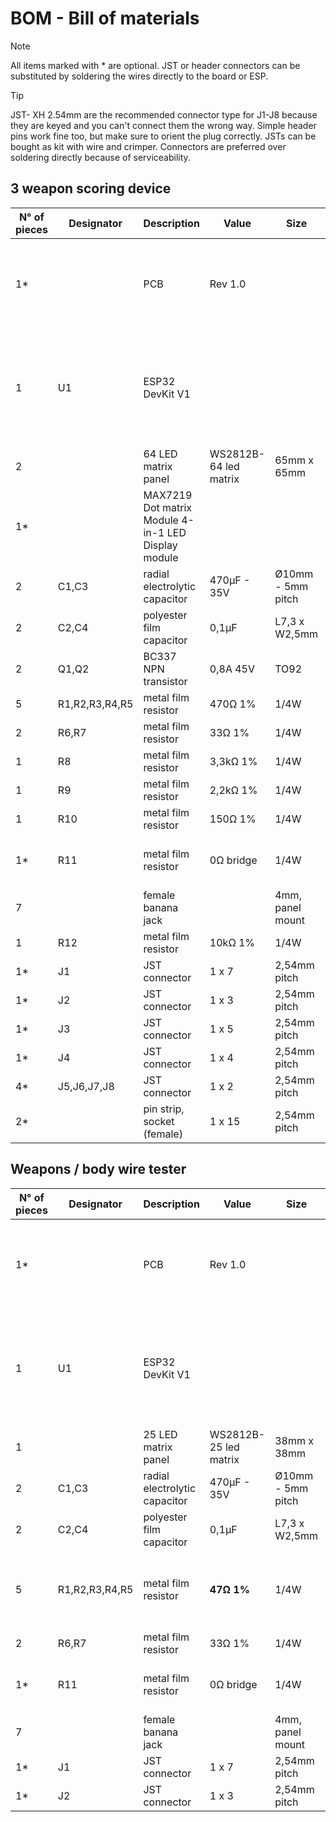 # BOM - Bill of materials  

> [!NOTE]
> All items marked with * are optional. JST or header connectors can be substituted by soldering the wires directly to the board or ESP.

> [!TIP]
> JST- XH 2.54mm are the recommended connector type for J1-J8 because they are keyed and you can't connect them the wrong way.
> Simple header pins work fine too, but make sure to orient the plug correctly. 
> JSTs can be bought as kit with wire and crimper. 
> Connectors are preferred over soldering directly because of serviceability.

## 3 weapon scoring device

| N° of pieces | Designator | Description | Value | Size | Remarks |
| --- | --- | --- | --- | --- | --- |
| 1* | | PCB |Rev 1.0|| alternatively you could build the circuit on a breadboard or perfboard|
| 1 | U1 | ESP32 DevKit V1 |  |  |  be sure to get the **30 pin** version (2 x 15). There are many board flavors out there e.g. V4 is 38 pin |
| 2 |  | 64 LED matrix panel | WS2812B-64 led matrix | 65mm x 65mm | |
| 1* |  | MAX7219 Dot matrix Module 4-in-1 LED Display module | | | |
| 2 | C1,C3 | radial electrolytic capacitor | 470µF - 35V | Ø10mm - 5mm pitch |   |
| 2 | C2,C4 | polyester film capacitor | 0,1µF | L7,3 x W2,5mm | |
| 2 | Q1,Q2 | BC337 NPN transistor | 0,8A 45V | TO92 | | |
| 5 | R1,R2,R3,R4,R5 | metal film resistor | 470Ω 1% | 1/4W | |
| 2 | R6,R7 | metal film resistor | 33Ω 1% | 1/4W | |
| 1 | R8 | metal film resistor | 3,3kΩ 1% | 1/4W | |
| 1 | R9 | metal film resistor | 2,2kΩ 1% | 1/4W | |
| 1 | R10 | metal film resistor | 150Ω 1% | 1/4W | |
| 1* | R11 | metal film resistor | 0Ω bridge | 1/4W | can be substituted by a simple wire bridge |
| 7 |  | female banana jack | | 4mm, panel mount | |
| 1 | R12 | metal film resistor | 10kΩ 1% | 1/4W | |
| 1* | J1 | JST connector | 1 x 7 | 2,54mm pitch | |
| 1* | J2 | JST connector | 1 x 3 | 2,54mm pitch | |
| 1* | J3 | JST connector | 1 x 5 | 2,54mm pitch | |
| 1* | J4 | JST connector | 1 x 4 | 2,54mm pitch | |
| 4* | J5,J6,J7,J8 | JST connector | 1 x 2 | 2,54mm pitch | |
| 2* |  | pin strip, socket (female) | 1 x 15 | 2,54mm pitch | header for the ESP32 board |


## Weapons / body wire tester

| N° of pieces | Designator | Description | Value | Size | Remarks |
| --- | --- | --- | --- | --- | --- |
| 1* | | PCB |Rev 1.0|| alternatively you could build the circuit on a breadboard or perfboard|
| 1 | U1 | ESP32 DevKit V1 |   |   |  be sure to get the **30 pin** version (2 x 15). There are many board flavors out there e.g. V4 is 38 pin |
| 1 |  | 25 LED matrix panel | WS2812B-25 led matrix | 38mm x 38mm | |
| 2 | C1,C3 | radial electrolytic capacitor | 470µF - 35V | Ø10mm - 5mm pitch |   |
| 2 | C2,C4 | polyester film capacitor | 0,1µF | L7,3 x W2,5mm | |
| 5 | R1,R2,R3,R4,R5 | metal film resistor | **47Ω 1%** | 1/4W | These resistors are marked 470Ω* on the silkscreen |
| 2 | R6,R7 | metal film resistor | 33Ω 1% | 1/4W | |
| 1* | R11 | metal film resistor | 0Ω bridge | 1/4W | can be substituted by a simple wire bridge |
| 7 |  | female banana jack | | 4mm, panel mount | |
| 1* | J1 | JST connector | 1 x 7 | 2,54mm pitch | |
| 1* | J2 | JST connector | 1 x 3 | 2,54mm pitch | |


